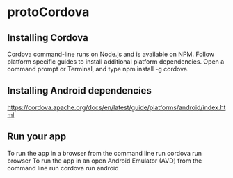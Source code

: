 # protoCordova

## Installing Cordova
Cordova command-line runs on Node.js and is available on NPM. 
Follow platform specific guides to install additional platform dependencies. 
Open a command prompt or Terminal, and type 
	npm install -g cordova.

## Installing Android dependencies
https://cordova.apache.org/docs/en/latest/guide/platforms/android/index.html
	
## Run your app
To run the app in a browser from the command line run
	cordova run browser 
To run the app in an open Android Emulator (AVD) from the command line run
	cordova run android 